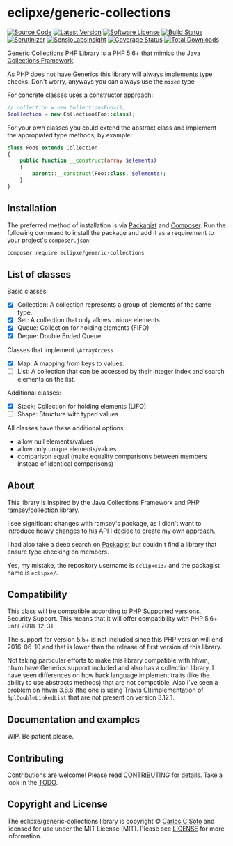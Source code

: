 # eclipxe/generic-collections

[![Source Code][badge-source]][source]
[![Latest Version][badge-release]][release]
[![Software License][badge-license]][license]
[![Build Status][badge-build]][build]
[![Scrutinizer][badge-quality]][quality]
[![SensioLabsInsight][badge-sensiolabs]][sensiolabs]
[![Coverage Status][badge-coverage]][coverage]
[![Total Downloads][badge-downloads]][downloads]

Generic Collections PHP Library is a PHP 5.6+ that mimics the [Java Collections Framework][java].

As PHP does not have Generics this library will always implements type checks.
Don't worry, anyways you can always use the `mixed` type

For concrete classes uses a constructor approach:

```php
// collection = new Collection<Foo>();
$collection = new Collection(Foo::class);
```

For your own classes you could extend the abstract class and implement the appropiated
type methods, by example:

```php
class Foos extends Collection
{
    public function __construct(array $elements)
    {
        parent::__construct(Foo::class, $elements);
    }
}
```

## Installation

The preferred method of installation is via [Packagist][] and [Composer][]. Run
the following command to install the package and add it as a requirement to
your project's `composer.json`:

```bash
composer require eclipxe/generic-collections
```

## List of classes

Basic classes:

- [x] Collection: A collection represents a group of elements of the same type.
- [x] Set: A collection that only allows unique elements
- [x] Queue: Collection for holding elements (FIFO)
- [x] Deque: Double Ended Queue

Classes that implement `\ArrayAccess`

- [x] Map: A mapping from keys to values.
- [ ] List: A collection that can be accessed by their integer index and search elements on the list.

Additional classes:

- [x] Stack: Collection for holding elements (LIFO)
- [ ] Shape: Structure with typed values

All classes have these additional options:

- allow null elements/values
- allow only unique elements/values
- comparison equal (make equality comparisons between members instead of identical comparisons)

## About

This library is inspired by the Java Collections Framework
and PHP [ramsey/collection](https://github.com/ramsey/collection) library.

I see significant changes with ramsey's package, as I didn't want to introduce heavy
changes to his API I decide to create my own approach.

I had also take a deep search on [Packagist][] but couldn't find a library that ensure type checking on members.

Yes, my mistake, the repository username is `eclipxe13/` and the packagist name is `eclipxe/`.

## Compatibility

This class will be compatible according to [PHP Supported versions](http://php.net/supported-versions.php),
Security Support. This means that it will offer compatibility with PHP 5.6+ until 2018-12-31.

The support for version 5.5+ is not included since this PHP version will end 2016-06-10
and that is lower than the release of first version of this library.

Not taking particular efforts to make this library compatible with hhvm, hhvm have Generics support included
and also has a collection library. I have seen differences on how hack language implement traits (like the
ability to use abstracts methods) that are not compatible. Also I've seen a problem on hhvm 3.6.6
(the one is using Travis CI)implementation of `SplDoubleLinkedList` that are not present on version 3.12.1.

## Documentation and examples

WIP. Be patient please.

## Contributing

Contributions are welcome! Please read [CONTRIBUTING] for details.
Take a look in the [TODO].

## Copyright and License

The eclipxe/generic-collections library is copyright © [Carlos C Soto](https://eclipxe.com.mx/)
and licensed for use under the MIT License (MIT). Please see [LICENSE][] for more information.

[java]: http://docs.oracle.com/javase/8/docs/technotes/guides/collections/index.html
[packagist]: https://packagist.org/packages/eclipxe/generic-collections
[composer]: http://getcomposer.org/
[contributing]: https://github.com/eclipxe13/generic-collections/blob/master/CONTRIBUTING.md
[todo]: https://github.com/eclipxe13/generic-collections/blob/master/TODO.md

[source]: https://github.com/eclipxe13/generic-collections
[release]: https://github.com/eclipxe13/generic-collections/releases
[license]: https://github.com/eclipxe13/generic-collections/blob/master/LICENSE
[build]: https://travis-ci.org/eclipxe13/generic-collections
[quality]: https://scrutinizer-ci.com/g/eclipxe13/generic-collections/
[sensiolabs]: https://insight.sensiolabs.com/projects/eeb7099d-e35d-4acb-8ce2-457004a47913
[coverage]: https://coveralls.io/github/eclipxe13/generic-collections?branch=master
[downloads]: https://packagist.org/packages/eclipxe/generic-collections

[badge-source]: http://img.shields.io/badge/source-eclipxe13/generic--collections-blue.svg?style=flat-square
[badge-release]: https://img.shields.io/github/release/eclipxe13/generic-collections.svg?style=flat-square
[badge-license]: https://img.shields.io/badge/license-MIT-brightgreen.svg?style=flat-square
[badge-build]: https://img.shields.io/travis/eclipxe13/generic-collections.svg?style=flat-square
[badge-quality]: https://img.shields.io/scrutinizer/g/eclipxe13/generic-collections/master.svg?style=flat-square
[badge-sensiolabs]: https://img.shields.io/sensiolabs/i/eeb7099d-e35d-4acb-8ce2-457004a47913.svg?style=flat-square
[badge-coverage]: https://coveralls.io/repos/github/eclipxe13/generic-collections/badge.svg?branch=master
[badge-downloads]: https://img.shields.io/packagist/dt/eclipxe/generic-collections.svg?style=flat-square
